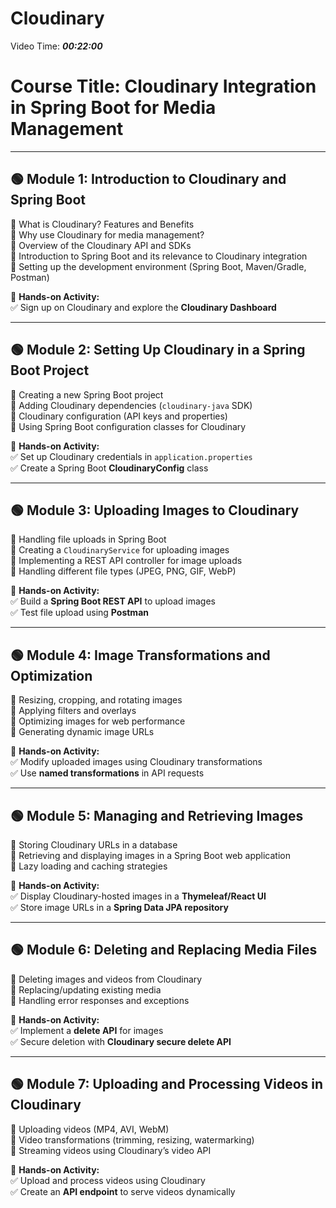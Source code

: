 # Cloudinary

Video Time: ***00:22:00***

# **Course Title: Cloudinary Integration in Spring Boot for Media Management**

---

## **🟢 Module 1: Introduction to Cloudinary and Spring Boot**  
🔹 What is Cloudinary? Features and Benefits  
🔹 Why use Cloudinary for media management?  
🔹 Overview of the Cloudinary API and SDKs  
🔹 Introduction to Spring Boot and its relevance to Cloudinary integration  
🔹 Setting up the development environment (Spring Boot, Maven/Gradle, Postman)  

📌 **Hands-on Activity:**  
✅ Sign up on Cloudinary and explore the **Cloudinary Dashboard**  

---

## **🟢 Module 2: Setting Up Cloudinary in a Spring Boot Project**  
🔹 Creating a new Spring Boot project  
🔹 Adding Cloudinary dependencies (`cloudinary-java` SDK)  
🔹 Cloudinary configuration (API keys and properties)  
🔹 Using Spring Boot configuration classes for Cloudinary  

📌 **Hands-on Activity:**  
✅ Set up Cloudinary credentials in `application.properties`  
✅ Create a Spring Boot **CloudinaryConfig** class  

---

## **🟢 Module 3: Uploading Images to Cloudinary**  
🔹 Handling file uploads in Spring Boot  
🔹 Creating a `CloudinaryService` for uploading images  
🔹 Implementing a REST API controller for image uploads  
🔹 Handling different file types (JPEG, PNG, GIF, WebP)  

📌 **Hands-on Activity:**  
✅ Build a **Spring Boot REST API** to upload images  
✅ Test file upload using **Postman**  

---

## **🟢 Module 4: Image Transformations and Optimization**  
🔹 Resizing, cropping, and rotating images  
🔹 Applying filters and overlays  
🔹 Optimizing images for web performance  
🔹 Generating dynamic image URLs  

📌 **Hands-on Activity:**  
✅ Modify uploaded images using Cloudinary transformations  
✅ Use **named transformations** in API requests  

---

## **🟢 Module 5: Managing and Retrieving Images**  
🔹 Storing Cloudinary URLs in a database  
🔹 Retrieving and displaying images in a Spring Boot web application  
🔹 Lazy loading and caching strategies  

📌 **Hands-on Activity:**  
✅ Display Cloudinary-hosted images in a **Thymeleaf/React UI**  
✅ Store image URLs in a **Spring Data JPA repository**  

---

## **🟢 Module 6: Deleting and Replacing Media Files**  
🔹 Deleting images and videos from Cloudinary  
🔹 Replacing/updating existing media  
🔹 Handling error responses and exceptions  

📌 **Hands-on Activity:**  
✅ Implement a **delete API** for images  
✅ Secure deletion with **Cloudinary secure delete API**  

---

## **🟢 Module 7: Uploading and Processing Videos in Cloudinary**  
🔹 Uploading videos (MP4, AVI, WebM)  
🔹 Video transformations (trimming, resizing, watermarking)  
🔹 Streaming videos using Cloudinary’s video API  

📌 **Hands-on Activity:**  
✅ Upload and process videos using Cloudinary  
✅ Create an **API endpoint** to serve videos dynamically  
